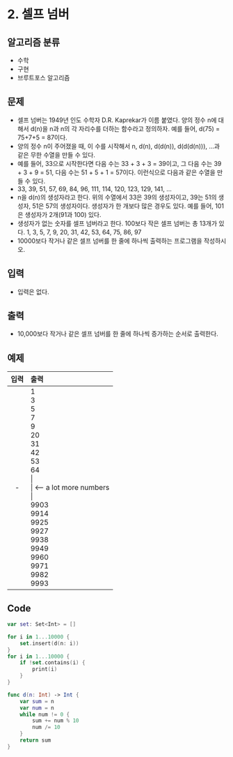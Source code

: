 # 2. 셀프 넘버
## 알고리즘 분류
* 수학
*  구현
*  브루트포스 알고리즘

## 문제
* 셀프 넘버는 1949년 인도 수학자 D.R. Kaprekar가 이름 붙였다. 양의 정수 n에 대해서 d(n)을 n과 n의 각 자리수를 더하는 함수라고 정의하자. 예를 들어, d(75) = 75+7+5 = 87이다.
* 양의 정수 n이 주어졌을 때, 이 수를 시작해서 n, d(n), d(d(n)), d(d(d(n))), ...과 같은 무한 수열을 만들 수 있다. 
* 예를 들어, 33으로 시작한다면 다음 수는 33 + 3 + 3 = 39이고, 그 다음 수는 39 + 3 + 9 = 51, 다음 수는 51 + 5 + 1 = 57이다. 이런식으로 다음과 같은 수열을 만들 수 있다.
* 33, 39, 51, 57, 69, 84, 96, 111, 114, 120, 123, 129, 141, ...
* n을 d(n)의 생성자라고 한다. 위의 수열에서 33은 39의 생성자이고, 39는 51의 생성자, 51은 57의 생성자이다. 생성자가 한 개보다 많은 경우도 있다. 예를 들어, 101은 생성자가 2개(91과 100) 있다. 
* 생성자가 없는 숫자를 셀프 넘버라고 한다. 100보다 작은 셀프 넘버는 총 13개가 있다. 1, 3, 5, 7, 9, 20, 31, 42, 53, 64, 75, 86, 97
* 10000보다 작거나 같은 셀프 넘버를 한 줄에 하나씩 출력하는 프로그램을 작성하시오.



## 입력
* 입력은 없다.

## 출력
* 10,000보다 작거나 같은 셀프 넘버를 한 줄에 하나씩 증가하는 순서로 출력한다.

## 예제
|입력|출력|
|:---:|:---|
|-|1<br>3<br>5<br>7<br>9<br>20<br>31<br>42<br>53<br>64<br> \|<br> \|       <-- a lot more numbers<br> \|<br>9903<br>9914<br>9925<br>9927<br>9938<br>9949<br>9960<br>9971<br>9982<br>9993|

## Code
```swift
var set: Set<Int> = []

for i in 1...10000 {
    set.insert(d(n: i))
}
for i in 1...10000 {
    if !set.contains(i) {
        print(i)
    }
}

func d(n: Int) -> Int {
    var sum = n
    var num = n
    while num != 0 {
        sum += num % 10
        num /= 10
    }
    return sum
}
```